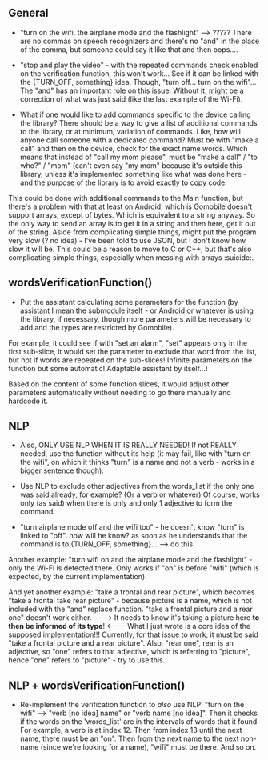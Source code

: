 ## General

- "turn on the wifi, the airplane mode and the flashlight" --> ????? There are no commas on speech recognizers and
  there's no "and" in the place of the comma, but someone could say it like that and then oops....

- "stop and play the video" - with the repeated commands check enabled on the verification function, this won't work...
  See if it can be linked with the {TURN_OFF, something} idea. Though, "turn off... turn on the wifi"...
  The "and" has an important role on this issue. Without it, might be a correction of what was just said (like the last
  example of the Wi-Fi).

- What if one would like to add commands specific to the device calling the library? There should be a way to give a
  list of additional commands to the library, or at minimum, variation of commands. Like, how will anyone call someone
  with a dedicated command? Must be with "make a call" and then on the device, check for the exact name words. Which means
  that instead of "call my mom please", must be "make a call" / "to who?" / "mom" (can't even say "my mom" because it's
  outside this library, unless it's implemented something like what was done here - and the purpose of the library is to
  avoid exactly to copy code.

This could be done with additional commands to the Main function, but there's a problem with that at least on Android,
which is Gomobile doesn't support arrays, except of bytes. Which is equivalent to a string anyway. So the only way to
send an array is to get it in a string and then here, get it out of the string. Aside from complicating simple things,
might put the program very slow (? no idea) - I've been told to use JSON, but I don't know how slow it will be. This
could be a reason to move to C or C++, but that's also complicating simple things, especially when messing with arrays
:suicide:.


## wordsVerificationFunction()

- Put the assistant calculating some parameters for the function (by assistant I mean the submodule itself - or Android
or whatever is using the library, if necessary, though more parameters will be necessary to add and the types are
restricted by Gomobile).

For example, it could see if with "set an alarm", "set" appears only in the first sub-slice, it would set the
parameter to exclude that word from the list, but not if words are repeated on the sub-slices!
Infinite parameters on the function but some automatic! Adaptable assistant by itself...!

Based on the content of some function slices, it would adjust other parameters automatically without needing to go there
manually and hardcode it.


## NLP

- Also, ONLY USE NLP WHEN IT IS REALLY NEEDED! If not REALLY needed, use the function without its help (it may fail, like
with "turn on the wifi", on which it thinks "turn" is a name and not a verb - works in a bigger sentence though).

- Use NLP to exclude other adjectives from the words_list if the only one was said already, for example? (Or a verb or
whatever) Of course, works only (as said) when there is only and only 1 adjective to form the command.

- "turn airplane mode off and the wifi too" - he doesn't know "turn" is linked to "off". how will he know? as soon as he
understands that the command is to {TURN_OFF, something}... --> do this

Another example: "turn wifi on and the airplane mode and the flashlight" - only the Wi-Fi is detected there. Only works
if "on" is before "wifi" (which is expected, by the current implementation).

And yet another example: "take a frontal and rear picture", which becomes "take a frontal take rear picture" - because
picture is a name, which is not included with the "and" replace function. "take a frontal picture and a rear one"
doesn't work either. ---> It needs to know it's taking a picture here **to then be informed of its type**! <---
What I just wrote is a core idea of the supposed implementation!!!
Currently, for that issue to work, it must be said "take a frontal picture and a rear picture".
Also, "rear one", rear is an adjective, so "one" refers to that adjective, which is referring to "picture", hence "one"
refers to "picture" - try to use this.


## NLP + wordsVerificationFunction()

- Re-implement the verification function to *also* use NLP: "turn on the wifi" --> "verb [no idea] name" or "verb name
[no idea]". Then it checks if the words on the 'words_list' are in the intervals of words that it found. For example,
a verb is at index 12. Then from index 13 until the next name, there must be an "on". Then from the next name to the
next non-name (since we're looking for a name), "wifi" must be there. And so on.
